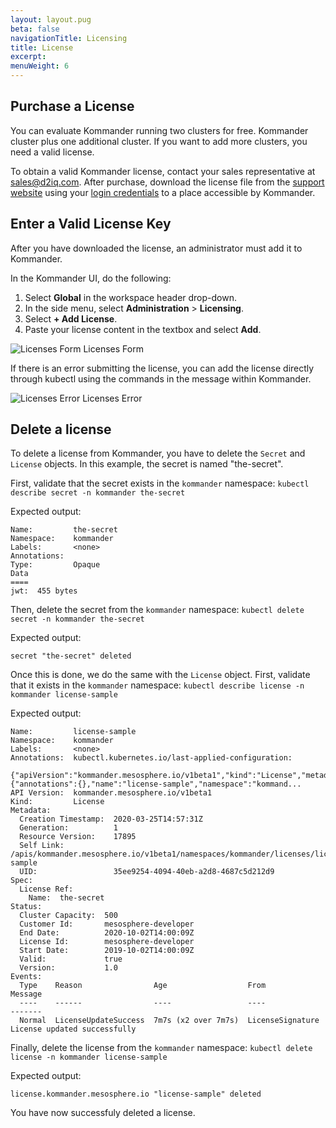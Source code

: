```yaml
---
layout: layout.pug
beta: false
navigationTitle: Licensing
title: License
excerpt:
menuWeight: 6
---
```


## Purchase a License

You can evaluate Kommander running two clusters for free. Kommander cluster plus one additional cluster. If you want to add more clusters, you need a valid license.

To obtain a valid Kommander license, contact your sales representative at <sales@d2iq.com>. After purchase, download the license file from the [support website][support-downloads] using your [login credentials][support-creds] to a place accessible by Kommander.

## Enter a Valid License Key

After you have downloaded the license, an administrator must add it to Kommander.

In the Kommander UI, do the following:

1. Select **Global** in the workspace header drop-down.
2. In the side menu, select **Administration** > **Licensing**.
3. Select **+ Add License**.
4. Paste your license content in the textbox and select **Add**.

![Licenses Form](/dkp/kommander/1.2/img/Licenses-form.png)
Licenses Form

If there is an error submitting the license, you can add the license directly through kubectl using the commands in the message within Kommander.

![Licenses Error](/dkp/kommander/1.2/img/Licenses-error.png)
Licenses Error

## Delete a license

To delete a license from Kommander, you have to delete the `Secret` and `License` objects. In this example, the secret is named "the-secret".

First, validate that the secret exists in the `kommander` namespace: `kubectl describe secret -n kommander the-secret`

Expected output:

```
Name:         the-secret
Namespace:    kommander
Labels:       <none>
Annotations:
Type:         Opaque
Data
====
jwt:  455 bytes
```

Then, delete the secret from the `kommander` namespace: `kubectl delete secret -n kommander the-secret`

Expected output:

```
secret "the-secret" deleted
```

Once this is done, we do the same with the `License` object. First, validate that it exists in the `kommander` namespace: `kubectl describe license -n kommander license-sample`

Expected output:

```
Name:         license-sample
Namespace:    kommander
Labels:       <none>
Annotations:  kubectl.kubernetes.io/last-applied-configuration:
                {"apiVersion":"kommander.mesosphere.io/v1beta1","kind":"License","metadata":{"annotations":{},"name":"license-sample","namespace":"kommand...
API Version:  kommander.mesosphere.io/v1beta1
Kind:         License
Metadata:
  Creation Timestamp:  2020-03-25T14:57:31Z
  Generation:          1
  Resource Version:    17895
  Self Link:           /apis/kommander.mesosphere.io/v1beta1/namespaces/kommander/licenses/license-sample
  UID:                 35ee9254-4094-40eb-a2d8-4687c5d212d9
Spec:
  License Ref:
    Name:  the-secret
Status:
  Cluster Capacity:  500
  Customer Id:       mesosphere-developer
  End Date:          2020-10-02T14:00:09Z
  License Id:        mesosphere-developer
  Start Date:        2019-10-02T14:00:09Z
  Valid:             true
  Version:           1.0
Events:
  Type    Reason                Age                  From              Message
  ----    ------                ----                 ----              -------
  Normal  LicenseUpdateSuccess  7m7s (x2 over 7m7s)  LicenseSignature  License updated successfully
```

Finally, delete the license from the `kommander` namespace: `kubectl delete license -n kommander license-sample`

Expected output:

```
license.kommander.mesosphere.io "license-sample" deleted
```

You have now successfuly deleted a license.

[support-downloads]: https://support.d2iq.com/s/downloads
[support-creds]: https://support.d2iq.com/s/login/
